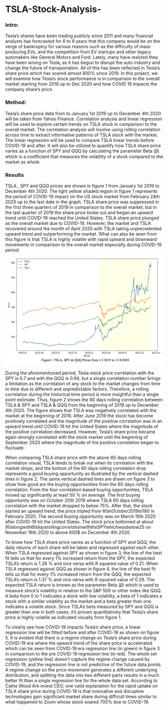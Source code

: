 # TSLA-Stock-Analysis-
### Intro:
Tesla’s shares have been trading publicly since 2011 and many financial
analysts has forecasted for 6 to 9 years that this company would be on the verge of bankruptcy
for various reasons such as the difficulty of mass producing EVs, and the competition from EV
startups and other legacy automakers like General Motors and Ford. Lately,
many have realized they have been wrong on Tesla, as it has begun to disrupt the auto industry
and change the future of transportation. All of this has been reflected in Tesla’s share price
which has soared almost 800% since 2019. In this project, we will examine how Tesla’s stock
performance is in comparison to the overall market starting from 2019 up to Dec 2020 and how COVID 19
impacts the company share’s price. 

### Method:
Tesla’s share price data from to January 1st 2019 up to December 4th 2020 will be taken from Yahoo Finance. Correlation analysis and linear regression will be used to explore certain trends on TSLA stock in comparison to the overall market. The correlation analysis will involve using rolling correlation across time to extract informative patterns of TSLA stock with the market. The linear regression will be used to compare TSLA linear trends before COVID-19 and after. It will also be utilized to quantify how TSLA share price varies as a function of SPY and QQQ by calculating the parameter Beta (𝛽) which is a coefficient that measures the volatility of a stock compared to the market as whole.



### Results
TSLA , SPY and QQQ prices are shown in figure 1 from January 1st 2019 to December 4th 2020. The light yellow shaded region in figure 1 represents the period of COVID-19 impact on the US stock market from February 24th 2020 up to the last date in the graph. TSLA share price was suppressed in the first three quarters of 2019 in comparison to the overall market, but in the last quarter of 2019 the share price broke out and began an upward trend until COVID-19 reached the United States. TSLA share price plunged as the overall market due to COVID-19. However, the market and TSLA recovered around the month of April 2020 with TSLA taking
unprecedented upward trend and outperforming the market. What can also be seen from this figure is that TSLA is highly volatile with rapid upward and downward movements in comparison to the overall market especially during COVID-19 period.

![Figure 1](Fig1.png)

During the aforementioned period, Tesla stock price correlation with the SPY is 0.7 and with the QQQ is 0.94, but a single correlation number brings a limitation as the correlation of any stock to the market changes from time to time due to different and unpredictable factors. Therefore, a rolling correlation during the historical time period is more insightful than a single point estimate. Thus, figure 2 shows the 60 days rolling correlation between TSLA & SPY and TSLA & QQQ from the beginning of 2019 up to December 4th 2020. The figure shows that TSLA was negatively correlated with the market at the beginning of 2019. After June 2019 the stock has become positively correlated and the magnitude of the positive correlation was in an upward trend until COVID-19 hit the United States where the magnitude of the positive correlation decreased. However, Tesla’s share price became again strongly correlated with the stock market until the beginning of September 2020 where the magnitude of the positive correlation began to fluctuate.

When comparing TSLA share price with the above 60 days rolling correlation visual, TSLA tends to break out when its correlation with the market drops, and the bottom of the 60 days rolling correlation drop represents a good buying opportunity as illustrated by the vertical dashed lines in figure 2. The same vertical dashed lines are drawn on figure 3 to show how good are the buying opportunities from the 60 days rolling correlation. From the four correlation based buying opportunities, TSLA moved up significantly at least 50 % on average. The first buying opportunity was on October 20th 2019 where TSLA 60 days rolling correlation with the market dropped to below 75%. After that, the stock started an upward trend, the price tripled from $60 in October 2019 to 180$ in February 2020. The second buying opportunity was on March 15th 2020 after COVID-19 hit the United States. The stock price bottomed at about $90 along with 60 days rolling correlation with the SPY which was below 25%. After that, TSLA surged upward for two months. The third buying opportunity was on July 17th 2020 where TSLA correlation dropped slightly with the market especially SPY. This buying opportunity lagged little bit for a few weeks, but the move was really explosive as TSLA moved approximately 84% in a very short period of time. The fourth buying opportunity was on November 4th 2020 as TSLA correlation started to drop from September 2020 until it bottomed at the beginning of November 2020. The TSLA move after this drop in the 60 days correlation is also explosive, as the stock increased approximately 50% in a short period from 400$ on November 16th 2020 to above 600$ on December 4th 2020.

To know how TSLA share price varies as a function of SPY and QQQ, the daily returns of each share will be taken and regressed against each other. When TSLA regressed against SPY as shown in figure 3, the line of the best fit tells us that for every 1% increased return from the SPY, the expected TSLA’s return is 1.28 % and vice versa with R squared value of 0.21. When TSLA regressed against QQQ as shown in figure 4, the line of the best fit tells us that for every 1% increased return from the QQQ, the expected TSLA’s return is 1.37 % and vice versa with R squared value of 0.29. The expected TSLA return is known as the parameter Beta (𝛽) which is used to measure stock’s volatility in relation to the S&P 500 or other index like QQQ. A beta from 0 to 1 indicates a stock with low volatility, a beta of 1 indicates a stock with a similar volatility as the market and a beta greater than one indicates a volatile stock. Since TSLA’s beta measured by SPY and QQQ is greater than one in both cases, it’s proven quantitatively that Tesla’s share price is highly volatile as indicated visually from figure 1.

To clearly see how COVID-19 impacts Tesla’s share price, a linear regression line will be fitted
before and after COVID-19 as shown on figure 5. It is evident that there is a regime change on Tesla’s share price during COVID-19 era where the upward trend of the share price is accelerated which can be seen from COVID-19 era regression line (in green) in figure 3 in comparison to the pre COVID-19 regression line (in red). The whole set regression (yellow line) doesn’t capture the regime change caused by COVID-19, and the regression line is not predictive of the future data points. A regime change on the price movement generates a different underlying distribution, and splitting the data into two different parts results in a much better fit than a single regression line for the whole data set. According to Cathe Wood Ark invest CEO, one valid explanation for the rapid uptake on TSLA share price during COVID-19 is that innovative and disruptive technologies gain significant market share during difficult times similar to what happened to Zoom whose stock soared 700% due to COVID-19.
